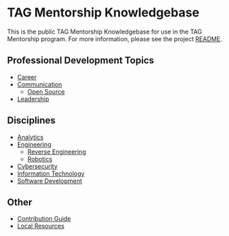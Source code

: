 # TAG Mentorship Knowledgebase

This is the public TAG Mentorship Knowledgebase for use in the TAG Mentorship
program. For more information, please see the project [README](README.md).

## Professional Development Topics

* [Career](career.md)
* [Communication](communication.md)
  * [Open Source](open_source.md)
* [Leadership](leadership.md)

## Disciplines

* [Analytics](analytics.md)
* [Engineering](engineering.md)
  * [Reverse Engineering](reverse_engineering.md)
  * [Robotics](robotics.md)
* [Cybersecurity](cybersecurity.md)
* [Information Technology](information_technology.md)
* [Software Development](software_development.md)

## Other

* [Contribution Guide](contribution_guide.md)
* [Local Resources](local_resources.md)

